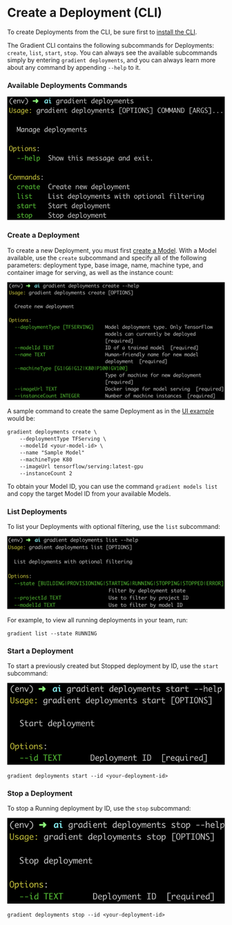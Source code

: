 # Create a Deployment \(CLI\)

To create Deployments from the CLI, be sure first to [install the CLI](https://docs.paperspace.com/gradient/get-started/install-the-cli).

The Gradient CLI contains the following subcommands for Deployments: `create`, `list`, `start`, `stop`. You can always see the available subcommands simply by entering `gradient deployments`, and you can always learn more about any command by appending `--help` to it.

### Available Deployments Commands

![](../.gitbook/assets/screen-shot-2019-06-25-at-6.09.33-pm.png)

### Create a Deployment

To create a new Deployment, you must first [create a Model](../models/create-a-model.md). With a Model available, use the `create` subcommand and specify all of the following parameters: deployment type, base image, name, machine type, and container image for serving, as well as the instance count:

![](../.gitbook/assets/screen-shot-2019-06-25-at-6.12.27-pm.png)

A sample command to create the same Deployment as in the [UI example](create-a-deployment-ui.md) would be:

```text
gradient deployments create \
    --deploymentType TFServing \
    --modelId <your-model-id> \
    --name "Sample Model"
    --machineType K80
    --imageUrl tensorflow/serving:latest-gpu
    --instanceCount 2
```

To obtain your Model ID, you can use the command `gradient models list` and copy the target Model ID from your available Models.

### List Deployments

To list your Deployments with optional filtering, use the `list` subcommand:

![](../.gitbook/assets/screen-shot-2019-06-25-at-6.17.46-pm.png)

For example, to view all running deployments in your team, run:

```text
gradient list --state RUNNING
```

### Start a Deployment

To start a previously created but Stopped deployment by ID, use the `start` subcommand:

![](../.gitbook/assets/screen-shot-2019-06-25-at-6.17.15-pm.png)

```text
gradient deployments start --id <your-deployment-id>
```

### Stop a Deployment

To stop a Running deployment by ID, use the `stop` subcommand:

![](../.gitbook/assets/screen-shot-2019-06-25-at-6.20.33-pm.png)

```text
gradient deployments stop --id <your-deployment-id>
```

